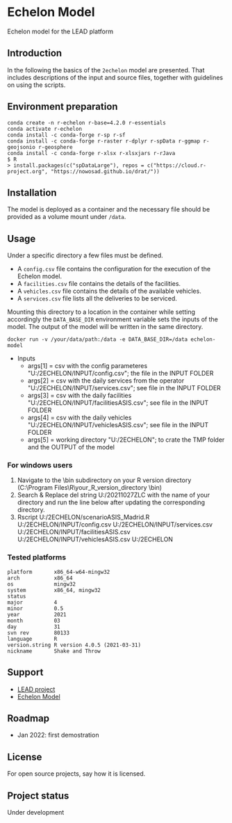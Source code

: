 # Echelon Model

Echelon model for the LEAD platform

## Introduction

In the following the basics of the `2echelon` model are presented.
That includes descriptions of the input and source files, together with guidelines on using the scripts.

## Environment preparation

```
conda create -n r-echelon r-base=4.2.0 r-essentials
conda activate r-echelon
conda install -c conda-forge r-sp r-sf
conda install -c conda-forge r-raster r-dplyr r-spData r-ggmap r-geojsonio r-geosphere
conda install -c conda-forge r-xlsx r-xlsxjars r-rJava
$ R
> install.packages(c("spDataLarge"), repos = c("https://cloud.r-project.org", "https://nowosad.github.io/drat/"))
```

<!--
--------------------------------------------------------------------------------------------------
ROOT FOLDER
-------------------------------------------------------------------------------------------------
--Shapefile_to_Zone.r: functions for reading geographic data.
--TwoEchelonModel_script.r: functions for calculating the number of vehicles, distance and times
for delivering for one leg (ASIS) and two legs (TOBE) scenarios.
--scenarioASIS_Madrid.r: script for executing the scenario asis and writing the results in a specific document.
The information required is in the INPUT folder and the output will be saved in the OUTPUT folder.
--scenarioTOBE_Madrid:script for executing the scenario asis and writing the results in a specific document.
The information required is in the INPUT folder and the output will be saved in the OUTPUT folder. (NOT WORKING)

--------------------------------------------------------------------------------------------------
INPUT FOLDER
-------------------------------------------------------------------------------------------------
This folder contains the csv with the information provided by the LSP differentiated by scenario.
facilitesASIS.csv: It contains the information of the facility for the asis scenario
facilitiesTOBE.csv: It contains the information of the facilities for the tobe scenario
- First row: characteristics for the first leg.
- Second row: characteristics for the second leg.
facilitesASIS.csv: It contains the information of the vechicle for the asis scenario
facilitiesTOBE.csv: It contains the information of the vechicles for the tobe scenario
- First row: characteristics for the first leg.
- Second row: characteristics for the second leg.
services.csv: It contains the services. It is the same for the TOBE and ASIS scenarios.
--------------------------------------------------------------------------------------------------
OUTPUT FOLDER
--------------------------------------------------------------------------------------------------
This folder will contain the result of executing both scenarios.
testOutputASIS.txt: It will contain a row with the number of vehicles, kms and delivery time for the ASIS scenario.
testOutputTOBE.txt: It will contain two rows:
- First row: number of vehicles, kms and delivery time for the first leg.
- Second row: number of vehicles, kms and delivery time for the second leg.
---------------------------------------------------------------------------------------------------
TEMP FOLDER
---------------------------------------------------------------------------------------------------
Folder for unziping the geographic data of the delivery area in the case of Madrid.
---------------------------------------------------------------------------------------------------- -->


## Installation

The model is deployed as a container and the necessary file should be provided as a volume mount under `/data`.

## Usage

Under a specific directory a few files must be defined.
+ A `config.csv` file contains the configuration for the execution of the Echelon model.
+ A `facilities.csv` file contains the details of the facilities.
+ A `vehicles.csv` file contains the details of the available vehicles.
+ A `services.csv` file lists all the deliveries to be serviced.

Mounting this directory to a location in the container while setting accordingly the `DATA_BASE_DIR` environment variable sets the inputs of the model.
The output of the model will be written in the same directory.

```
docker run -v /your/data/path:/data -e DATA_BASE_DIR=/data echelon-model
```

+ Inputs
    + args[1] = csv with the config parameteres "U:/2ECHELON/INPUT/config.csv"; the file in the INPUT FOLDER
    + args[2] = csv with the daily services from the operator "U:/2ECHELON/INPUT/services.csv"; see file in the INPUT FOLDER
    + args[3] = csv with the daily facilities "U:/2ECHELON/INPUT/facilitiesASIS.csv"; see file in the INPUT FOLDER
    + args[4] = csv with the daily vehicles "U:/2ECHELON/INPUT/vehiclesASIS.csv"; see file in the INPUT FOLDER
    + args[5] = working directory  "U:/2ECHELON"; to crate the TMP folder and the OUTPUT of the model

### For windows users

1. Navigate to the \bin subdirectory on your R version directory (C:\Program Files\R\your_R_version_directory \bin)
2. Search & Replace del string U:/20211027ZLC with the name of your directory and run the line below after updating the corresponding directory.
3. Rscript U:/2ECHELON/scenarioASIS_Madrid.R U:/2ECHELON/INPUT/config.csv U:/2ECHELON/INPUT/services.csv U:/2ECHELON/INPUT/facilitiesASIS.csv U:/2ECHELON/INPUT/vehiclesASIS.csv U:/2ECHELON

### Tested platforms

```
platform       x86_64-w64-mingw32
arch           x86_64
os             mingw32
system         x86_64, mingw32
status
major          4
minor          0.5
year           2021
month          03
day            31
svn rev        80133
language       R
version.string R version 4.0.5 (2021-03-31)
nickname       Shake and Throw
```

## Support

+ [LEAD project](https://www.leadproject.eu/)
+ [Echelon Model](https://www.google.com/)

## Roadmap

+ Jan 2022: first demostration

## License

For open source projects, say how it is licensed.

## Project status

Under development
